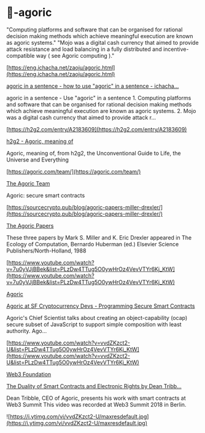 # 🧮-agoric




"Computing platforms and software that can be organised for rational decision making methods which achieve meaningful execution are known as agoric systems." "Mojo was a digital cash currency that aimed to provide attack resistance and load balancing in a fully distributed and incentive-compatible way ( see Agoric computing )."

[https://eng.ichacha.net/zaoju/agoric.html](https://eng.ichacha.net/zaoju/agoric.html)

[agoric in a sentence - how to use "agoric" in a sentence - ichacha...](https://eng.ichacha.net/zaoju/agoric.html)

agoric in a sentence - Use "agoric" in a sentence 1. Computing platforms and software that can be organised for rational decision making methods which achieve meaningful execution are known as agoric systems. 2. Mojo was a digital cash currency that aimed to provide attack r...

[https://h2g2.com/entry/A2183609](https://h2g2.com/entry/A2183609)

[h2g2 - Agoric, meaning of](https://h2g2.com/entry/A2183609)

Agoric, meaning of, from h2g2, the Unconventional Guide to Life, the Universe and Everything



[https://agoric.com/team/](https://agoric.com/team/)

[The Agoric Team](https://agoric.com/team/)

Agoric: secure smart contracts



[https://sourcecrypto.pub/blog/agoric-papers-miller-drexler/](https://sourcecrypto.pub/blog/agoric-papers-miller-drexler/)

[The Agoric Papers](https://sourcecrypto.pub/blog/agoric-papers-miller-drexler/)

These three papers by Mark S. Miller and K. Eric Drexler appeared in The Ecology of Computation, Bernardo Huberman (ed.) Elsevier Science Publishers/North-Holland, 1988



[https://www.youtube.com/watch?v=7u0yVJjBBek&list=PLzDw4TTug5O0ywHrOz4VevVTYr6Kj_KtW](https://www.youtube.com/watch?v=7u0yVJjBBek&list=PLzDw4TTug5O0ywHrOz4VevVTYr6Kj_KtW)

[Agoric](https://www.youtube.com/channel/UCpY91oQLh_Lp0mitdZ5bYWg)

[Agoric at SF Cryptocurrency Devs - Programming Secure Smart Contracts](https://www.youtube.com/watch?v=7u0yVJjBBek&list=PLzDw4TTug5O0ywHrOz4VevVTYr6Kj_KtW)

Agoric's Chief Scientist talks about creating an object-capability (ocap) secure subset of JavaScript to support simple composition with least authority. Ago...

[https://www.youtube.com/watch?v=vvdZKzct2-U&list=PLzDw4TTug5O0ywHrOz4VevVTYr6Kj_KtW](https://www.youtube.com/watch?v=vvdZKzct2-U&list=PLzDw4TTug5O0ywHrOz4VevVTYr6Kj_KtW)

[Web3 Foundation](https://www.youtube.com/channel/UClnw_bcNg4CAzF772qEtq4g)

[The Duality of Smart Contracts and Electronic Rights by Dean Tribb...](https://www.youtube.com/watch?v=vvdZKzct2-U&list=PLzDw4TTug5O0ywHrOz4VevVTYr6Kj_KtW)

Dean Tribble, CEO of Agoric, presents his work with smart contracts at Web3 Summit This video was recorded at Web3 Summit 2018 in Berlin.

![https://i.ytimg.com/vi/vvdZKzct2-U/maxresdefault.jpg](https://i.ytimg.com/vi/vvdZKzct2-U/maxresdefault.jpg)